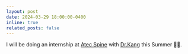 ```yaml
---
layout: post
date: 2024-03-29 18:00:00-0400
inline: true
related_posts: false
---
```


I will be doing an internship at [Atec Spine](https://atecspine.com/) with [Dr.Kang](https://www.linkedin.com/in/kongbin-kang-177b0ab/) this Summer :technologist:.